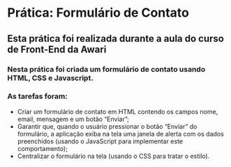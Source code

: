# Prática: Formulário de Contato
## Esta prática foi realizada durante a aula do curso de Front-End da Awari
### Nesta prática foi criada um formulário de contato usando HTML, CSS e Javascript. 
### As tarefas foram:
- Criar um formulário de contato em HTML contendo os campos nome, email, mensagem e um botão “Enviar”;
- Garantir que, quando o usuário pressionar o botão “Enviar” do formulário, a aplicação exiba na tela uma janela de alerta com os dados preenchidos (usando o JavaScript para implementar este comportamento);
- Centralizar o formulário na tela (usando o CSS para tratar o estilo).